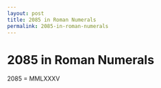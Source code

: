 ```yaml
---
layout: post
title: 2085 in Roman Numerals
permalink: 2085-in-roman-numerals
---
```


# 2085 in Roman Numerals

2085 = MMLXXXV
